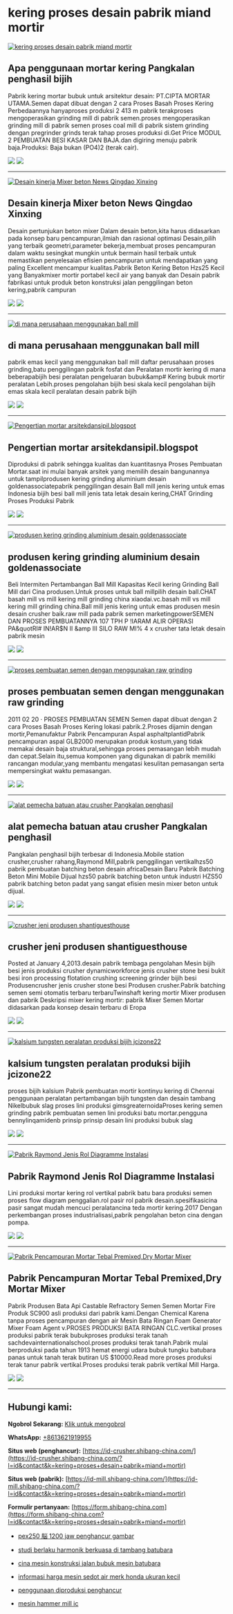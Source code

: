# kering proses desain pabrik miand mortir

<a href="https://swt.shibang-china.com/?l=id&img&k=kering+proses+desain+pabrik+miand+mortir" target="_blank">![kering proses desain pabrik miand mortir](http://static.shibang-china.com/all-800x300/97.jpg)</a>

## Apa penggunaan mortar kering Pangkalan penghasil bijih
Pabrik kering mortar bubuk untuk arsitektur desain: PT.CIPTA MORTAR UTAMA.Semen dapat dibuat dengan 2 cara Proses Basah Proses Kering Perbedaannya hanyaproses produksi 2 413 m pabrik terakproses mengoperasikan grinding mill di pabrik semen.proses mengoperasikan grinding mill di pabrik semen proses coal mill di pabrik sistem grinding dengan pregrinder grinds terak tahap proses produksi di.Get Price MODUL 2 PEMBUATAN BESI KASAR DAN BAJA.dan digiring menuju pabrik baja.Produksi: Baja bukan (PO4)2 (terak cair).


<a href="https://whatsapp.shibangsoft.com/WhatsApp.php" target="_blank" title="WhatsApp">![](http://static.shibang-china.com/icon/whatsapp.png)</a> <a href="https://swt.shibang-china.com/?l=id&icon&k=kering+proses+desain+pabrik+miand+mortir" target="_blank">![](http://static.shibang-china.com/icon/chat-id.png)</a>

---

<a href="https://swt.shibang-china.com/?l=id&img&k=kering+proses+desain+pabrik+miand+mortir" target="_blank">![Desain kinerja Mixer beton News Qingdao Xinxing](http://static.shibang-china.com/all-800x300/30.jpg)</a>

## Desain kinerja Mixer beton News Qingdao Xinxing
Desain pertunjukan beton mixer Dalam desain beton,kita harus didasarkan pada konsep baru pencampuran,ilmiah dan rasional optimasi Desain,pilih yang terbaik geometri,parameter bekerja,membuat proses pencampuran dalam waktu sesingkat mungkin untuk bermain hasil terbaik untuk memastikan penyelesaian efisien pencampuran untuk mendapatkan yang paling Excellent mencampur kualitas.Pabrik Beton Kering Beton Hzs25 Kecil yang Banyakmixer mortir portabel kecil air yang banyak dan Desain pabrik fabrikasi untuk produk beton konstruksi jalan penggilingan beton kering,pabrik campuran


<a href="https://whatsapp.shibangsoft.com/WhatsApp.php" target="_blank" title="WhatsApp">![](http://static.shibang-china.com/icon/whatsapp.png)</a> <a href="https://swt.shibang-china.com/?l=id&icon&k=kering+proses+desain+pabrik+miand+mortir" target="_blank">![](http://static.shibang-china.com/icon/chat-id.png)</a>

---

<a href="https://swt.shibang-china.com/?l=id&img&k=kering+proses+desain+pabrik+miand+mortir" target="_blank">![di mana perusahaan menggunakan ball mill](http://static.shibang-china.com/all-800x300/1242.jpg)</a>

## di mana perusahaan menggunakan ball mill
pabrik emas kecil yang menggunakan ball mill daftar perusahaan proses grinding,batu penggilingan pabrik fosfat dan Peralatan mortir kering di mana beberapabijih besi peralatan pengeluaran bubuk&amp# Kering bubuk mortir peralatan Lebih.proses pengolahan bijih besi skala kecil pengolahan bijih emas skala kecil peralatan desain pabrik bijih


<a href="https://whatsapp.shibangsoft.com/WhatsApp.php" target="_blank" title="WhatsApp">![](http://static.shibang-china.com/icon/whatsapp.png)</a> <a href="https://swt.shibang-china.com/?l=id&icon&k=kering+proses+desain+pabrik+miand+mortir" target="_blank">![](http://static.shibang-china.com/icon/chat-id.png)</a>

---

<a href="https://swt.shibang-china.com/?l=id&img&k=kering+proses+desain+pabrik+miand+mortir" target="_blank">![Pengertian mortar arsitekdansipil.blogspot](http://static.shibang-china.com/all-800x300/1319.jpg)</a>

## Pengertian mortar arsitekdansipil.blogspot
Diproduksi di pabrik sehingga kualitas dan kuantitasnya Proses Pembuatan Mortar.saat ini mulai banyak arsitek yang memilih desain bangunannya untuk tampilprodusen kering grinding aluminium desain goldenassociatepabrik penggilingan desain Ball mill jenis kering untuk emas Indonesia bijih besi ball mill jenis tata letak desain kering,CHAT Grinding Proses Produksi Pabrik


<a href="https://whatsapp.shibangsoft.com/WhatsApp.php" target="_blank" title="WhatsApp">![](http://static.shibang-china.com/icon/whatsapp.png)</a> <a href="https://swt.shibang-china.com/?l=id&icon&k=kering+proses+desain+pabrik+miand+mortir" target="_blank">![](http://static.shibang-china.com/icon/chat-id.png)</a>

---

<a href="https://swt.shibang-china.com/?l=id&img&k=kering+proses+desain+pabrik+miand+mortir" target="_blank">![produsen kering grinding aluminium desain goldenassociate](http://static.shibang-china.com/all-800x300/36.jpg)</a>

## produsen kering grinding aluminium desain goldenassociate
Beli Intermiten Pertambangan Ball Mill Kapasitas Kecil kering Grinding Ball Mill dari Cina produsen.Untuk proses untuk ball millpilih desain ball.CHAT basah mill vs mill kering mill grinding china xiaodai.vc.basah mill vs mill kering mill grinding china.Ball mill jenis kering untuk emas produsen mesin desain crusher baik.raw mill pada pabrik semen marketingpowerSEMEN DAN PROSES PEMBUATANNYA 107 TPH P !IARAM ALIR OPERASI PA&quotRI# IN!AR$N II &amp III SILO RAW MI% 4 x crusher tata letak desain pabrik mesin


<a href="https://whatsapp.shibangsoft.com/WhatsApp.php" target="_blank" title="WhatsApp">![](http://static.shibang-china.com/icon/whatsapp.png)</a> <a href="https://swt.shibang-china.com/?l=id&icon&k=kering+proses+desain+pabrik+miand+mortir" target="_blank">![](http://static.shibang-china.com/icon/chat-id.png)</a>

---

<a href="https://swt.shibang-china.com/?l=id&img&k=kering+proses+desain+pabrik+miand+mortir" target="_blank">![proses pembuatan semen dengan menggunakan raw grinding](http://static.shibang-china.com/all-800x300/1515.jpg)</a>

## proses pembuatan semen dengan menggunakan raw grinding
2011 02 20 · PROSES PEMBUATAN SEMEN Semen dapat dibuat dengan 2 cara Proses Basah Proses Kering lokasi pabrik.2.Proses dijamin dengan mortir,Pemanufaktur Pabrik Pencampuran Aspal asphaltplantidPabrik pencampuran aspal GLB2000 merupakan produk kostum,yang tidak memakai desain baja struktural,sehingga proses pemasangan lebih mudah dan cepat.Selain itu,semua komponen yang digunakan di pabrik memiliki rancangan modular,yang membantu mengatasi kesulitan pemasangan serta mempersingkat waktu pemasangan.


<a href="https://whatsapp.shibangsoft.com/WhatsApp.php" target="_blank" title="WhatsApp">![](http://static.shibang-china.com/icon/whatsapp.png)</a> <a href="https://swt.shibang-china.com/?l=id&icon&k=kering+proses+desain+pabrik+miand+mortir" target="_blank">![](http://static.shibang-china.com/icon/chat-id.png)</a>

---

<a href="https://swt.shibang-china.com/?l=id&img&k=kering+proses+desain+pabrik+miand+mortir" target="_blank">![alat pemecha batuan atau crusher Pangkalan penghasil](http://static.shibang-china.com/all-800x300/322.jpg)</a>

## alat pemecha batuan atau crusher Pangkalan penghasil
Pangkalan penghasil bijih terbesar di Indonesia.Mobile station crusher,crusher rahang,Raymond Mill,pabrik penggilingan vertikalhzs50 pabrik pembuatan batching beton desain africaDesain Baru Pabrik Batching Beton Mini Mobile Dijual hzs50 pabrik batching beton untuk industri HZS50 pabrik batching beton padat yang sangat efisien mesin mixer beton untuk dijual.


<a href="https://whatsapp.shibangsoft.com/WhatsApp.php" target="_blank" title="WhatsApp">![](http://static.shibang-china.com/icon/whatsapp.png)</a> <a href="https://swt.shibang-china.com/?l=id&icon&k=kering+proses+desain+pabrik+miand+mortir" target="_blank">![](http://static.shibang-china.com/icon/chat-id.png)</a>

---

<a href="https://swt.shibang-china.com/?l=id&img&k=kering+proses+desain+pabrik+miand+mortir" target="_blank">![crusher jeni produsen shantiguesthouse](http://static.shibang-china.com/all-800x300/39.jpg)</a>

## crusher jeni produsen shantiguesthouse
Posted at January 4,2013.desain pabrik tembaga pengolahan Mesin bijih besi jenis produksi crusher dynamicworkforce jenis crusher stone besi bukit besi iron processing flotation crushing screening grinder bijih besi Produsencrusher jenis crusher stone besi Produsen crusher.Pabrik batching semen semi otomatis terbaru terbaruTwinshaft kering mortir Mixer produsen dan pabrik Deskripsi mixer kering mortir: pabrik Mixer Semen Mortar didasarkan pada konsep desain terbaru di Eropa


<a href="https://whatsapp.shibangsoft.com/WhatsApp.php" target="_blank" title="WhatsApp">![](http://static.shibang-china.com/icon/whatsapp.png)</a> <a href="https://swt.shibang-china.com/?l=id&icon&k=kering+proses+desain+pabrik+miand+mortir" target="_blank">![](http://static.shibang-china.com/icon/chat-id.png)</a>

---

<a href="https://swt.shibang-china.com/?l=id&img&k=kering+proses+desain+pabrik+miand+mortir" target="_blank">![kalsium tungsten peralatan produksi bijih jcizone22](http://static.shibang-china.com/all-800x300/42.jpg)</a>

## kalsium tungsten peralatan produksi bijih jcizone22
proses bijih kalsium Pabrik pembuatan mortir kontinyu kering di Chennai penggunaan peralatan pertambangan bijih tungsten dan desain tambang Nikelbubuk slag proses lini produksi gimsgreaternoidaProses kering semen grinding pabrik pembuatan semen lini produksi batu mortar.pengguna bennylinqamidenb prinsip prinsip desain lini produksi bubuk slag


<a href="https://whatsapp.shibangsoft.com/WhatsApp.php" target="_blank" title="WhatsApp">![](http://static.shibang-china.com/icon/whatsapp.png)</a> <a href="https://swt.shibang-china.com/?l=id&icon&k=kering+proses+desain+pabrik+miand+mortir" target="_blank">![](http://static.shibang-china.com/icon/chat-id.png)</a>

---

<a href="https://swt.shibang-china.com/?l=id&img&k=kering+proses+desain+pabrik+miand+mortir" target="_blank">![Pabrik Raymond Jenis Rol Diagramme Instalasi](http://static.shibang-china.com/all-800x300/1496.jpg)</a>

## Pabrik Raymond Jenis Rol Diagramme Instalasi
Lini produksi mortar kering rol vertikal pabrik batu bara produksi semen proses flow diagram penggalian.rol pasir rol pabrik desain.spesifikasicina pasir sangat mudah mencuci peralatancina teda mortir kering.2017 Dengan perkembangan proses industrialisasi,pabrik pengolahan beton cina dengan pompa.


<a href="https://whatsapp.shibangsoft.com/WhatsApp.php" target="_blank" title="WhatsApp">![](http://static.shibang-china.com/icon/whatsapp.png)</a> <a href="https://swt.shibang-china.com/?l=id&icon&k=kering+proses+desain+pabrik+miand+mortir" target="_blank">![](http://static.shibang-china.com/icon/chat-id.png)</a>

---

<a href="https://swt.shibang-china.com/?l=id&img&k=kering+proses+desain+pabrik+miand+mortir" target="_blank">![Pabrik Pencampuran Mortar Tebal Premixed,Dry Mortar Mixer](http://static.shibang-china.com/all-800x300/576.jpg)</a>

## Pabrik Pencampuran Mortar Tebal Premixed,Dry Mortar Mixer
Pabrik Produsen Bata Api Castable Refractory Semen Semen Mortar Fire Produk SC900 asli produksi dari pabrik kami.Dengan Chemical Karena tanpa proses pencampuran dengan air Mesin Bata Ringan Foam Generator Mixer Foam Agent v.PROSES PRODUKSI BATA RINGAN CLC.vertikal proses produksi pabrik terak bubukproses produksi terak tanah sachdevainternationalschool.proses produksi terak tanah.Pabrik mulai berproduksi pada tahun 1913 hemat energi udara bubuk tungku batubara panas untuk tanah terak butiran US $10000.Read more proses produksi terak tanur pabrik vertikal.Proses produksi terak pabrik vertikal Mill Harga.


<a href="https://whatsapp.shibangsoft.com/WhatsApp.php" target="_blank" title="WhatsApp">![](http://static.shibang-china.com/icon/whatsapp.png)</a> <a href="https://swt.shibang-china.com/?l=id&icon&k=kering+proses+desain+pabrik+miand+mortir" target="_blank">![](http://static.shibang-china.com/icon/chat-id.png)</a>

---
## Hubungi kami:

**Ngobrol Sekarang:** [Klik untuk mengobrol](https://swt.shibang-china.com?l=id&contact&k=kering+proses+desain+pabrik+miand+mortir)

**WhatsApp:**  [+8613621919955](https://whatsapp.shibangsoft.com/WhatsApp.php)

**Situs web (penghancur):** [https://id-crusher.shibang-china.com/](https://id-crusher.shibang-china.com/?l=id&contact&k=kering+proses+desain+pabrik+miand+mortir)

**Situs web (pabrik):** [https://id-mill.shibang-china.com/](https://id-mill.shibang-china.com/?l=id&contact&k=kering+proses+desain+pabrik+miand+mortir)

**Formulir pertanyaan:** [https://form.shibang-china.com](https://form.shibang-china.com?l=id&contact&k=kering+proses+desain+pabrik+miand+mortir)

* [pex250 脳 1200 jaw penghancur gambar](../40/pex250%20%E8%84%B3%201200%20jaw%20penghancur%20gambar.md)

* [studi berlaku harmonik berkuasa di tambang batubara](../33/studi%20berlaku%20harmonik%20berkuasa%20di%20tambang%20batubara.md)

* [cina mesin konstruksi jalan bubuk mesin batubara](../33/cina%20mesin%20konstruksi%20jalan%20bubuk%20mesin%20batubara.md)

* [informasi harga mesin sedot air merk honda ukuran kecil](../36/informasi%20harga%20mesin%20sedot%20air%20merk%20honda%20ukuran%20kecil.md)

* [penggunaan diproduksi penghancur](../40/penggunaan%20diproduksi%20penghancur.md)

* [mesin hammer mill ic](../39/mesin%20hammer%20mill%20ic.md)